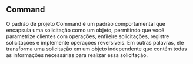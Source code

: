 ## Command

O padrão de projeto Command é um padrão comportamental que encapsula uma solicitação como um objeto, permitindo que você parametrize clientes com operações, enfileire solicitações, registre solicitações e implemente operações reversíveis. Em outras palavras, ele transforma uma solicitação em um objeto independente que contém todas as informações necessárias para realizar essa solicitação.
